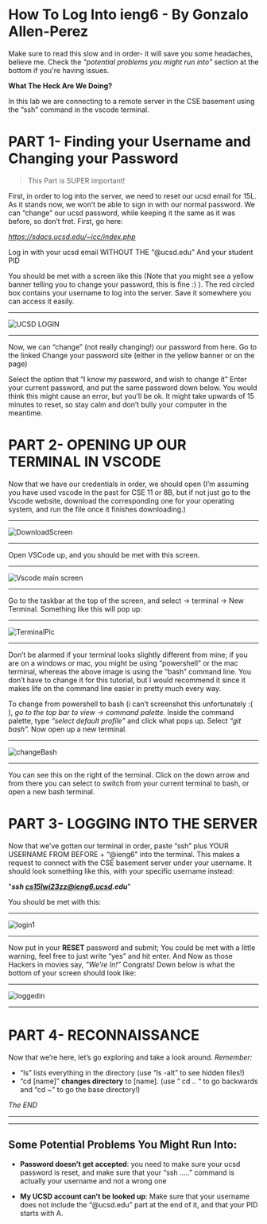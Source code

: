How To Log Into ieng6 - By Gonzalo Allen-Perez
==============================================
                                                               
                                                               
Make sure to read this slow and in order- it will 
save you some headaches, believe me. Check the _"potential problems you might run into"_ section at the bottom if you're having issues. 
                                                               
__What The Heck Are We Doing?__

In this lab we are connecting to a remote server in the CSE basement using the “ssh” command in the vscode terminal.

PART 1- Finding your Username and Changing your Password
========================================================
>This Part is SUPER important!

First, in order to log into the server, we need to reset our ucsd email for 15L. As it stands now, we won’t be able to sign in with our normal password. We can “change” our ucsd password, while keeping it the same as it was before, so don’t fret.  First, go here: 

_https://sdacs.ucsd.edu/~icc/index.php_

Log in with your ucsd email WITHOUT THE “@ucsd.edu” And your student PID


You should be met with a screen like this (Note that you might see a yellow banner telling you to change your password, this is fine :) ). The red circled box contains your username to log into the server. Save it somewhere you can access it easily.


***

![UCSD LOGIN](https://user-images.githubusercontent.com/106555298/212228786-e06791dc-b05f-40e1-a8b3-023b5ea564ca.png)

***


Now, we can “change” (not really changing!) our password from here. Go to the linked Change your password site (either in the yellow banner or on the page)


Select the option that “I know my password, and wish to change it” Enter your current password, and put the same password down below. You would think this might cause an error, but you’ll be ok. It might take upwards of 15 minutes to reset, so stay calm and don’t bully your computer in the meantime.


PART 2- OPENING UP OUR TERMINAL IN VSCODE
=========================================

Now that we have our credentials in order, we should open (I’m assuming you have used vscode in the past for CSE 11 or 8B, but if not just go to the Vscode website, download the corresponding one for your operating system, and run the file once it finishes downloading.)

***
![DownloadScreen](https://user-images.githubusercontent.com/106555298/212229471-702cceef-cc8b-4f1b-8d8a-b257fa8c7992.png)
***



Open VSCode up, and you should be met with this screen. 

***
![Vscode main screen](https://user-images.githubusercontent.com/106555298/212229639-1e7acb84-270d-40f9-be41-0ddabafecf6d.jpg)

***

Go to the taskbar at the top of the screen, and select -> terminal -> New Terminal. Something like this will pop up:

***
![TerminalPic](https://user-images.githubusercontent.com/106555298/212229863-e16379d8-8b3e-44b0-aff1-2cd91e2dc1f1.png)
***

Don’t be alarmed if your terminal looks slightly different from mine; if you are on a windows or mac, you might be using “powershell” or the mac terminal, whereas the above image is using the “bash” command line. You don’t have to change it for this tutorial, but I would recommend it since it makes life on the command line easier in pretty much every way.



To change from powershell to bash (i can’t screenshot this unfortunately :( ), _go to the top bar to view -> command palette._ Inside the command palette, type _“select default profile”_ and click what pops up. Select _“git bash”._ Now open up a new terminal.


***
![changeBash](https://user-images.githubusercontent.com/106555298/212230413-c3f2b869-2679-4a74-84a3-ab83265a9d00.png)
***


You can see this on the right of the terminal. Click on the down arrow and from there you can select to switch from your current terminal to bash, or open a new bash terminal.


 
PART 3- LOGGING INTO THE SERVER
===============================


Now that we’ve gotten our terminal in order,  paste “ssh” plus YOUR USERNAME FROM BEFORE + “@ieng6”  into the terminal. This makes a request to connect with the CSE basement server under your username. It should look something like this, with your specific username instead:

"___ssh cs15lwi23zz@ieng6.ucsd.edu___"


You should be met with this:

***
![login1](https://user-images.githubusercontent.com/106555298/212231030-87b896b6-82e5-4603-b898-192e5d0b0443.png)

***


Now put in your __RESET__ password and submit; You could be met with a little warning, feel free to just write “yes” and hit enter.
And Now as those Hackers in movies say, _"We’re In!”_ Congrats! Down below is what the bottom of your screen should look like:

***
![loggedin](https://user-images.githubusercontent.com/106555298/212231453-0d6d3a32-4b70-4aa1-8b65-6ef094cc8cce.png)
***

PART 4- RECONNAISSANCE
======================


Now that we’re here, let’s go exploring and take a look around. _Remember:_

- “ls” lists everything in the directory (use “ls -alt” to see hidden files!)
- “cd [name]” __changes directory__  to [name]. (use “ cd .. “ to go backwards and “cd ~” to go the base directory!)



_The END_

***
***

Some Potential Problems You Might Run Into:
-------------------------------------------

- __Password doesn’t get accepted__:
 you need to make sure your ucsd password is reset, and make sure that your “ssh …..” command  is actually your username and not a wrong one

- __My UCSD account can’t be looked up__: 
Make sure that your username does not include the “@ucsd.edu” part at the end of it, and that your PID starts with A.


